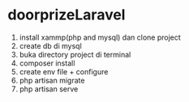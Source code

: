 # doorprizeLaravel
1. install xammp(php and mysql) dan clone project
2. create db di mysql <nama database>
3. buka directory project di terminal
4. composer install
5. create env file + configure
6. php artisan migrate
7. php artisan serve
